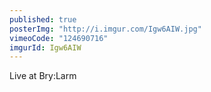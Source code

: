 ```yaml
---
published: true
posterImg: "http://i.imgur.com/Igw6AIW.jpg"
vimeoCode: "124690716"
imgurId: Igw6AIW
---
```


Live at Bry:Larm